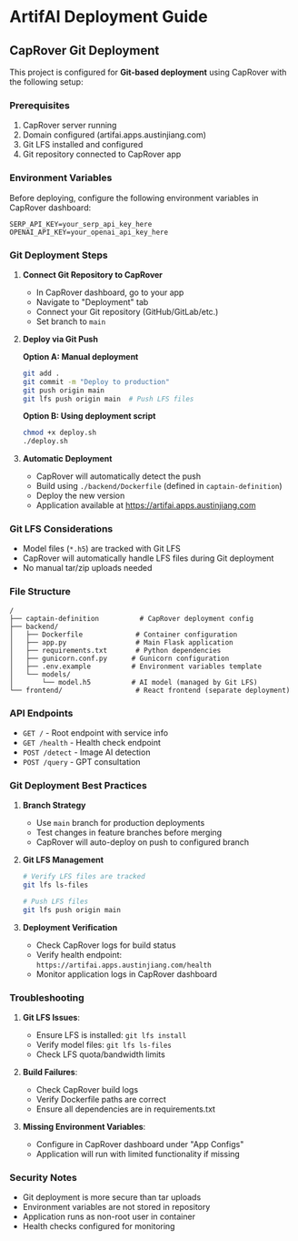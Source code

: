 # ArtifAI Deployment Guide

## CapRover Git Deployment

This project is configured for **Git-based deployment** using CapRover with the following setup:

### Prerequisites

1. CapRover server running
2. Domain configured (artifai.apps.austinjiang.com)
3. Git LFS installed and configured
4. Git repository connected to CapRover app

### Environment Variables

Before deploying, configure the following environment variables in CapRover dashboard:

```
SERP_API_KEY=your_serp_api_key_here
OPENAI_API_KEY=your_openai_api_key_here
```

### Git Deployment Steps

1. **Connect Git Repository to CapRover**
   - In CapRover dashboard, go to your app
   - Navigate to "Deployment" tab
   - Connect your Git repository (GitHub/GitLab/etc.)
   - Set branch to `main`

2. **Deploy via Git Push**
   
   **Option A: Manual deployment**
   ```bash
   git add .
   git commit -m "Deploy to production"
   git push origin main
   git lfs push origin main  # Push LFS files
   ```
   
   **Option B: Using deployment script**
   ```bash
   chmod +x deploy.sh
   ./deploy.sh
   ```

3. **Automatic Deployment**
   - CapRover will automatically detect the push
   - Build using `./backend/Dockerfile` (defined in `captain-definition`)
   - Deploy the new version
   - Application available at https://artifai.apps.austinjiang.com

### Git LFS Considerations

- Model files (`*.h5`) are tracked with Git LFS
- CapRover will automatically handle LFS files during Git deployment
- No manual tar/zip uploads needed

### File Structure

```
/
├── captain-definition          # CapRover deployment config
├── backend/
│   ├── Dockerfile             # Container configuration
│   ├── app.py                 # Main Flask application
│   ├── requirements.txt       # Python dependencies
│   ├── gunicorn.conf.py      # Gunicorn configuration
│   ├── .env.example          # Environment variables template
│   └── models/
│       └── model.h5          # AI model (managed by Git LFS)
└── frontend/                  # React frontend (separate deployment)
```

### API Endpoints

- `GET /` - Root endpoint with service info
- `GET /health` - Health check endpoint
- `POST /detect` - Image AI detection
- `POST /query` - GPT consultation

### Git Deployment Best Practices

1. **Branch Strategy**
   - Use `main` branch for production deployments
   - Test changes in feature branches before merging
   - CapRover will auto-deploy on push to configured branch

2. **Git LFS Management**
   ```bash
   # Verify LFS files are tracked
   git lfs ls-files
   
   # Push LFS files
   git lfs push origin main
   ```

3. **Deployment Verification**
   - Check CapRover logs for build status
   - Verify health endpoint: `https://artifai.apps.austinjiang.com/health`
   - Monitor application logs in CapRover dashboard

### Troubleshooting

1. **Git LFS Issues**: 
   - Ensure LFS is installed: `git lfs install`
   - Verify model files: `git lfs ls-files`
   - Check LFS quota/bandwidth limits

2. **Build Failures**: 
   - Check CapRover build logs
   - Verify Dockerfile paths are correct
   - Ensure all dependencies are in requirements.txt

3. **Missing Environment Variables**: 
   - Configure in CapRover dashboard under "App Configs"
   - Application will run with limited functionality if missing

### Security Notes

- Git deployment is more secure than tar uploads
- Environment variables are not stored in repository
- Application runs as non-root user in container
- Health checks configured for monitoring